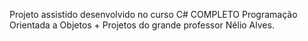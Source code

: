 Projeto assistido desenvolvido no curso C# COMPLETO Programação Orientada a Objetos + Projetos do grande professor Nélio Alves.
